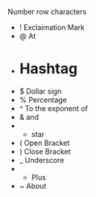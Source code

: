 Number row characters
- ! Exclaimation Mark
- @ At
- # Hashtag
- $ Dollar sign
- % Percentage
- ^ To the exponent of
- & and
- * star
- ( Open Bracket
- ) Close Bracket
- _ Underscore
- + Plus
- ~ About

